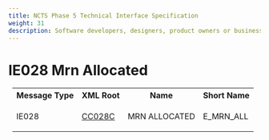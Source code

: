 ```yaml
---
title: NCTS Phase 5 Technical Interface Specification
weight: 31
description: Software developers, designers, product owners or business analysts. Integrate your software with the ERMIS service
---
```

# IE028 Mrn Allocated
<table cellspacing="0" style="border-collapse:collapse;margin-left:6pt">
 <tr>
  <th>
   Message Type
  </th>
  <th>
   XML Root
  </th>
  <th>
   Name
  </th>
  <th>
   Short Name
  </th>
 </tr>
 <tr style="height:14pt">
  <td style="">
   <p class="s3" style="">
    IE028
   </p>
  </td>
  <td style="">
   <a href="https://github.com/hmrc/transit-movements-validator/blob/main/conf/xsd/cc028c.xsd">
    CC028C
   </a>
  </td>
  <td style="">
   <p class="s3" style="">
    MRN ALLOCATED
   </p>
  </td>
  <td style="">
   E_MRN_ALL
  </td>
 </tr>
</table>